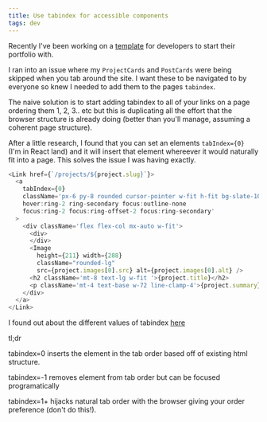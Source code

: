 ```yaml
---
title: Use tabindex for accessible components
tags: dev
---
```


Recently I've been working on a [template](https://github.com/eggheadio/portfolio-template-and-challenge) for developers to start their portfolio with. 

I ran into an issue where my `ProjectCards` and `PostCards` were being skipped when you tab around the site. I want these to be navigated to by everyone so knew I needed to add them to the pages `tabindex`.

The naive solution is to start adding tabindex to all of your links on a page ordering them 1, 2, 3.. etc but this is duplicating all the effort that the browser structure is already doing (better than you'll manage, assuming a coherent page structure).

After a little research, I found that you can set an elements `tabIndex={0}` (I'm in React land) and it will insert that element whereever it would naturally fit into a page. This solves the issue I was having exactly.

```js
<Link href={`/projects/${project.slug}`}>
  <a 
    tabIndex={0} 
    className='px-6 py-8 rounded cursor-pointer w-fit h-fit bg-slate-100 
    hover:ring-2 ring-secondary focus:outline-none 
    focus:ring-2 focus:ring-offset-2 focus:ring-secondary'
  >
    <div className='flex flex-col mx-auto w-fit'>
      <div>
      </div>
      <Image
        height={211} width={288}
        className="rounded-lg"
        src={project.images[0].src} alt={project.images[0].alt} />
      <h2 className='mt-8 text-lg w-fit '>{project.title}</h2>
      <p className='mt-4 text-base w-72 line-clamp-4'>{project.summary}</p>
    </div>
  </a>
</Link>
```


I found out about the different values of tabindex [here](https://www.tpgi.com/using-the-tabindex-attribute/)

tl;dr

tabindex=0 inserts the element in the tab order based off of existing html structure.

tabindex=-1 removes element from tab order but can be focused programatically

tabindex=1+ hijacks natural tab order with the browser giving your order preference (don't do this!).
